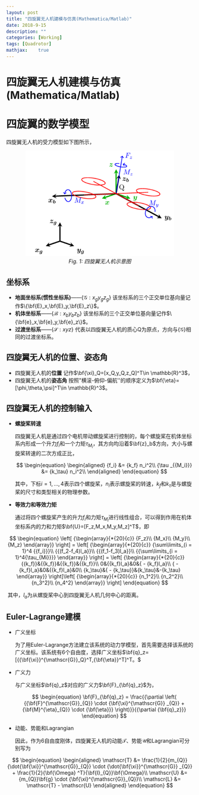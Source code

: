 ```yaml
---
layout: post
title: "四旋翼无人机建模与仿真(Mathematica/Matlab)"
date: 2018-9-15
description: ""
categories: [Working]
tags: [Quadrotor]
mathjax:    true
---
```


# 四旋翼无人机建模与仿真(Mathematica/Matlab)

# 四旋翼的数学模型
四旋翼无人机的受力模型如下图所示，

<p align="center">
	<img src="..\media\image\Quad_FM.png" width="400">
    <br>
    <em>Fig. 1: 四旋翼无人机示意图</em>
</p>



## 坐标系

- **地面坐标系(惯性坐标系)**——$\{\mathscr{G}:x_{g}y_{g}z_{g}\}$
   该坐标系的三个正交单位基向量记作$\{\bf{E}_x,\bf{E}_y,\bf{E}_z\}$。
- **机体坐标系**——$\{\mathscr{B}:x_{b}y_{b}z_{b}\}$
   该坐标系的三个正交单位基向量记作$\{\bf{e}_x,\bf{e}_y,\bf{e}_z\}$。
- **过渡坐标系**——$\{\mathscr{S}:xyz\}$
   代表以四旋翼无人机的质心Q为原点，方向与$\{\mathscr{G}\}$相同的过渡坐标系。

## 四旋翼无人机的位置、姿态角

- 四旋翼无人机的**位置**
    记作$\bf{\xi}_Q=[x_Q,y_Q,z_Q]^T\in \mathbb{R}^3$，
- 四旋翼无人机的**姿态角**
   按照"横滚-俯仰-偏航''的顺序定义为$\bf{\eta}=[\phi,\theta,\psi]^T\in \mathbb{R}^3$。

## 四旋翼无人机的控制输入

- **螺旋桨转速**

  四旋翼无人机是通过四个电机带动螺旋桨进行控制的，每个螺旋桨在机体坐标系内形成一个升力$f_i$和一个力矩${\tau _{{M_i}}}$，其方向均沿着$\bf{z}_b$方向，大小与螺旋桨转速的二次方成正比，

  $$
  \begin{equation}
  \begin{aligned}
  {f_i} &= {k_f} n_i^2\\
  {\tau _{{M_i}}} &= {k_\tau} n_i^2\\
  \end{aligned}
  \end{equation}
  $$

  其中，下标$i=1,...,4$表示四个螺旋桨，$n_i$表示螺旋桨的转速，$k_f$和$k_{\tau}$是与螺旋桨的尺寸和类型相关的物理参数。

- **等效力和等效力矩**

   通过将四个螺旋桨产生的升力$f_i$和力矩${\tau _{{M_i}}}$进行线性组合，可以得到作用在机体坐标系内的力和力矩$\bf{U}=[F_z,M_x,M_y,M_z]^T$，即

$$
\begin{equation} 
\left[ {\begin{array}{*{20}{c}}
	{F_z}\\
	{M_x}\\
	{M_y}\\
	{M_z}
	\end{array}} \right] = \left[ {\begin{array}{*{20}{c}}
	{\sum\limits_{i = 1}^4 {{f_i}}}\\
	{{(f_2-f_4)l_a}}\\
	{{(f_1-f_3)l_a}}\\
	{{\sum\limits_{i = 1}^4{\tau_{Mi}}}}
	\end{array}} \right] = \left[ {\begin{array}{*{20}{c}}
	{{k_f}}&{{k_f}}&{{k_f}}&{{k_f}}\\
	0&{{k_f}l_a}&0&{ - {k_f}l_a}\\
	{ - {k_f}l_a}&0&{{k_f}l_a}&0\\
	{k_\tau}&{ - {k_\tau}}&{k_\tau}&-{k_\tau}
	\end{array}} \right]\left[ {\begin{array}{*{20}{c}}
	{n_1^2}\\
	{n_2^2}\\
	{n_3^2}\\
	{n_4^2}
	\end{array}} \right]
\end{equation}
$$

​	其中，$l_a$为从螺旋桨中心到四旋翼无人机几何中心的距离。

## Euler-Lagrange建模

- 广义坐标

  为了用Euler-Lagrange方法建立该系统的动力学模型，首先需要选择该系统的广义坐标。该系统有6个自由度，选择广义坐标$\bf{q}_z=[{{\bf{\xi}}^{\mathscr{G}}_Q}^T,{\bf{\eta}}^T]^T。$

- 广义力

  与广义坐标$\bf{q}_z$对应的广义力$\bf{F}_{\bf{q}_z}$为，

  $$
  \begin{equation} 
  \bf{F}_{\bf{q}_z} = \frac{{\partial \left( {{\bf{F}^{\mathscr{G}}_{Q}} \cdot {\bf{\xi}^{\mathscr{G}} _{Q}} +  {\bf{M}^{\eta}_{Q}} \cdot {\bf{\eta}}} \right)}}{{\partial {\bf{q}_z}}}
  \end{equation}
  $$




- 动能、势能和Lagrangian

  因此，作为6自由度刚体，四旋翼无人机的动能$\mathscr{T}$、势能$\mathscr{U}$和Lagrangian可分别写为

$$
\begin{equation}
\begin{aligned}
\mathscr{T} &= \frac{1}{2}{m_{Q}}{\dot{\bf{\xi}}^{\mathscr{G}}_{Q}} \cdot {\dot{\bf{\xi}}^{\mathscr{G}} _{Q}} + \frac{1}{2}{\bf{\Omega} ^T}{\bf{I}_{Q}}\bf{\Omega}\\
\mathscr{U} &= {m_{Q}}\bf{g} \cdot {\bf{\xi}^{\mathscr{G}}_{Q}}\\
\mathscr{L} &= \mathscr{T} - \mathscr{U}
\end{aligned}
\end{equation}
$$


